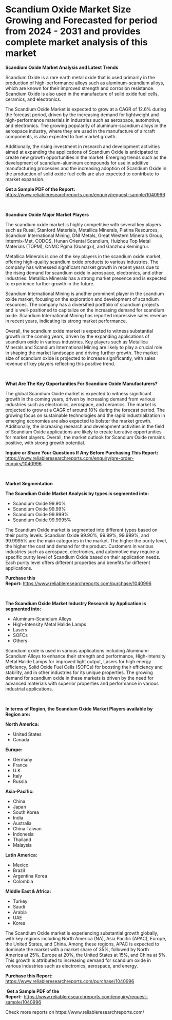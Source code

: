 <p><h1>Scandium Oxide Market Size Growing and Forecasted for period from 2024 - 2031 and provides complete market analysis of this market</h1></p><p><strong>Scandium Oxide Market Analysis and Latest Trends</strong></p>
<p><p>Scandium Oxide is a rare earth metal oxide that is used primarily in the production of high-performance alloys such as aluminum-scandium alloys, which are known for their improved strength and corrosion resistance. Scandium Oxide is also used in the manufacture of solid oxide fuel cells, ceramics, and electronics.</p><p>The Scandium Oxide Market is expected to grow at a CAGR of 12.6% during the forecast period, driven by the increasing demand for lightweight and high-performance materials in industries such as aerospace, automotive, and electronics. The growing popularity of aluminum-scandium alloys in the aerospace industry, where they are used in the manufacture of aircraft components, is also expected to fuel market growth.</p><p>Additionally, the rising investment in research and development activities aimed at expanding the applications of Scandium Oxide is anticipated to create new growth opportunities in the market. Emerging trends such as the development of scandium-aluminum compounds for use in additive manufacturing processes and the increasing adoption of Scandium Oxide in the production of solid oxide fuel cells are also expected to contribute to market expansion.</p></p>
<p><strong>Get a Sample PDF of the Report:&nbsp;</strong> <a href="https://www.reliableresearchreports.com/enquiry/request-sample/1040996">https://www.reliableresearchreports.com/enquiry/request-sample/1040996</a></p>
<p>&nbsp;</p>
<p><strong>Scandium Oxide Major Market Players</strong></p>
<p><p>The scandium oxide market is highly competitive with several key players such as Rusal, Stanford Materials, Metallica Minerals, Platina Resources, Scandium International Mining, DNI Metals, Great Western Minerals Group, Intermix-Met, CODOS, Hunan Oriental Scandium, Huizhou Top Metal Materials (TOPM), CNMC Pgma (Guangxi), and Ganzhou Kemingrui.</p><p>Metallica Minerals is one of the key players in the scandium oxide market, offering high-quality scandium oxide products to various industries. The company has witnessed significant market growth in recent years due to the rising demand for scandium oxide in aerospace, electronics, and other industries. Metallica Minerals has a strong market presence and is expected to experience further growth in the future.</p><p>Scandium International Mining is another prominent player in the scandium oxide market, focusing on the exploration and development of scandium resources. The company has a diversified portfolio of scandium projects and is well-positioned to capitalize on the increasing demand for scandium oxide. Scandium International Mining has reported impressive sales revenue in recent years, indicating its strong market performance.</p><p>Overall, the scandium oxide market is expected to witness substantial growth in the coming years, driven by the expanding applications of scandium oxide in various industries. Key players such as Metallica Minerals and Scandium International Mining are likely to play a crucial role in shaping the market landscape and driving further growth. The market size of scandium oxide is projected to increase significantly, with sales revenue of key players reflecting this positive trend.</p></p>
<p>&nbsp;</p>
<p><strong>What Are The Key Opportunities For Scandium Oxide Manufacturers?</strong></p>
<p><p>The global Scandium Oxide market is expected to witness significant growth in the coming years, driven by increasing demand from various industries such as electronics, aerospace, and ceramics. The market is projected to grow at a CAGR of around 10% during the forecast period. The growing focus on sustainable technologies and the rapid industrialization in emerging economies are also expected to bolster the market growth. Additionally, the increasing research and development activities in the field of Scandium Oxide applications are likely to create lucrative opportunities for market players. Overall, the market outlook for Scandium Oxide remains positive, with strong growth potential.</p></p>
<p><strong>Inquire or Share Your Questions If Any Before Purchasing This Report:</strong> <a href="https://www.reliableresearchreports.com/enquiry/pre-order-enquiry/1040996">https://www.reliableresearchreports.com/enquiry/pre-order-enquiry/1040996</a></p>
<p>&nbsp;</p>
<p><strong>Market Segmentation</strong></p>
<p><strong>The Scandium Oxide Market Analysis by types is segmented into:</strong></p>
<p><ul><li>Scandium Oxide 99.90%</li><li>Scandium Oxide 99.99%</li><li>Scandium Oxide 99.999%</li><li>Scandium Oxide 99.9995%</li></ul></p>
<p><p>The Scandium Oxide market is segmented into different types based on their purity levels. Scandium Oxide 99.90%, 99.99%, 99.999%, and 99.9995% are the main categories in the market. The higher the purity level, the higher the cost and demand for the product. Customers in various industries such as aerospace, electronics, and automotive may require a specific purity level of Scandium Oxide based on their application needs. Each purity level offers different properties and benefits for different applications.</p></p>
<p><strong>Purchase this Report:&nbsp;</strong><a href="https://www.reliableresearchreports.com/purchase/1040996">https://www.reliableresearchreports.com/purchase/1040996</a></p>
<p>&nbsp;</p>
<p><strong>The Scandium Oxide Market Industry Research by Application is segmented into:</strong></p>
<p><ul><li>Aluminum-Scandium Alloys</li><li>High-Intensity Metal Halide Lamps</li><li>Lasers</li><li>SOFCs</li><li>Others</li></ul></p>
<p><p>Scandium oxide is used in various applications including Aluminum-Scandium Alloys to enhance their strength and performance, High-Intensity Metal Halide Lamps for improved light output, Lasers for high energy efficiency, Solid Oxide Fuel Cells (SOFCs) for boosting their efficiency and stability, and in other industries for its unique properties. The growing demand for scandium oxide in these markets is driven by the need for advanced materials with superior properties and performance in various industrial applications.</p></p>
<p>&nbsp;</p>
<p><strong>In terms of Region, the Scandium Oxide Market Players available by Region are:</strong></p>
<p>
    <p> <strong> North America: </strong>
        <ul>
            <li>United States</li>
            <li>Canada</li>
        </ul>
        </p> 
    <p> <strong> Europe: </strong>
        <ul>
            <li>Germany</li>
            <li>France</li>
            <li>U.K.</li>
            <li>Italy</li>
            <li>Russia</li>
        </ul>
        </p> 
    <p> <strong> Asia-Pacific: </strong>
        <ul>
            <li>China</li>
            <li>Japan</li>
            <li>South Korea</li>
            <li>India</li>
            <li>Australia</li>
            <li>China Taiwan</li>
            <li>Indonesia</li>
            <li>Thailand</li>
            <li>Malaysia</li>
        </ul>
        </p> 
    <p> <strong> Latin America: </strong>
        <ul>
            <li>Mexico</li>
            <li>Brazil</li>
            <li>Argentina Korea</li>
            <li>Colombia</li>
        </ul>
        </p> 
    <p> <strong> Middle East & Africa: </strong>
        <ul>
            <li>Turkey</li>
            <li>Saudi</li>
            <li>Arabia</li>
            <li>UAE</li>
            <li>Korea</li>
        </ul>
    </p>
    </p>
<p><p>The Scandium Oxide market is experiencing substantial growth globally, with key regions including North America (NA), Asia Pacific (APAC), Europe, the United States, and China. Among these regions, APAC is expected to dominate the market with a market share of 35%, followed by North America at 25%, Europe at 20%, the United States at 15%, and China at 5%. This growth is attributed to increasing demand for scandium oxide in various industries such as electronics, aerospace, and energy.</p></p>
<p><strong>Purchase this Report: </strong><a href="https://www.reliableresearchreports.com/purchase/1040996">https://www.reliableresearchreports.com/purchase/1040996</a></p>
<p>&nbsp;<strong>Get a Sample PDF of the Report:&nbsp;&nbsp;</strong><a href="https://www.reliableresearchreports.com/enquiry/request-sample/1040996">https://www.reliableresearchreports.com/enquiry/request-sample/1040996</a></p>
<p><strong></strong></p>
<p>Check more reports on https://www.reliableresearchreports.com/</p>